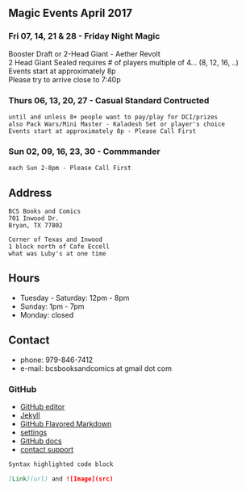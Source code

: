 ## Magic Events April 2017

### Fri 07, 14, 21 & 28 - Friday Night Magic
Booster Draft or 2-Head Giant - Aether Revolt  
2 Head Giant Sealed requires # of players multiple of 4... (8, 12, 16, ..)  
Events start at approximately 8p  
Please try to arrive close to 7:40p  

### Thurs 06, 13, 20, 27 - Casual Standard Contructed
```
until and unless 8+ people want to pay/play for DCI/prizes
also Pack Wars/Mini Master - Kaladesh Set or player's choice
Events start at approximately 8p - Please Call First
```
### Sun 02, 09, 16, 23, 30 - Commmander
```
each Sun 2-8pm - Please Call First
```
## Address
```
BCS Books and Comics
701 Inwood Dr.
Bryan, TX 77802

Corner of Texas and Inwood
1 block north of Cafe Eccell
what was Luby's at one time
```
## Hours

* Tuesday - Saturday: 12pm - 8pm
* Sunday: 1pm - 7pm
* Monday: closed

## Contact

* phone: 979-846-7412
* e-mail: bcsbooksandcomics at gmail dot com

### GitHub

* [GitHub editor](https://github.com/timesmith/timesmith.github.io/edit/master/index.md)
* [Jekyll](https://jekyllrb.com/)
* [GitHub Flavored Markdown](https://guides.github.com/features/mastering-markdown/)
* [settings](https://github.com/timesmith/timesmith.github.io/settings)
* [GitHub docs](https://help.github.com/categories/github-pages-basics/)
* [contact support](https://github.com/contact)

```markdown
Syntax highlighted code block

[Link](url) and ![Image](src)
```
